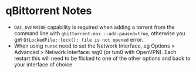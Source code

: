 # qBittorrent Notes

- `DAC_OVERRIDE` capability is required when adding a torrent from the command
line with `qbittorrent-nox --add-paused=true`, otherwise you get
`QtLockedFile::lock(): file is not opened` error.
- When using `runsc` need to set the Network Interface, eg Options > Advanced >
Network Interface: wg0 (or tun0 with OpenVPN). Each restart this will need to
be flicked to one of the other options and back to your interface of choice.
